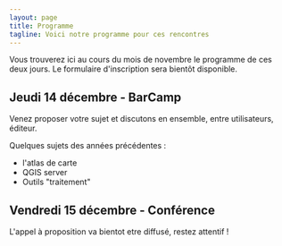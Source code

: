 ```yaml
---
layout: page
title: Programme
tagline: Voici notre programme pour ces rencontres
---
```


Vous trouverez ici au cours du mois de novembre le programme de ces deux jours. Le formulaire d'inscription sera bientôt disponible.

## Jeudi 14 décembre - BarCamp

Venez proposer votre sujet et discutons en ensemble, entre utilisateurs, éditeur.

Quelques sujets des années précédentes :

* l'atlas de carte
* QGIS server
* Outils "traitement"


## Vendredi 15 décembre - Conférence

L'appel à proposition va bientot etre diffusé, restez attentif !
